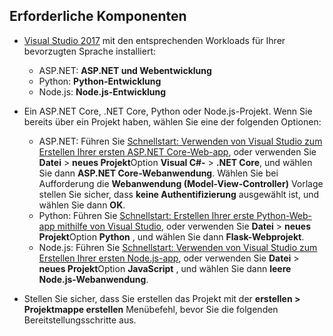 ## <a name="prerequisites"></a>Erforderliche Komponenten

* [Visual Studio 2017](https://visualstudio.microsoft.com/downloads/?utm_medium=microsoft&utm_source=docs.microsoft.com&utm_campaign=button+cta&utm_content=download+vs2017) mit den entsprechenden Workloads für Ihrer bevorzugten Sprache installiert:
  * ASP.NET: **ASP.NET und Webentwicklung**
  * Python: **Python-Entwicklung**
  * Node.js: **Node.js-Entwicklung**

* Ein ASP.NET Core, .NET Core, Python oder Node.js-Projekt. Wenn Sie bereits über ein Projekt haben, wählen Sie eine der folgenden Optionen:
  * ASP.NET: Führen Sie [Schnellstart: Verwenden von Visual Studio zum Erstellen Ihrer ersten ASP.NET Core-Web-app](../../ide/quickstart-aspnet-core.md), oder verwenden Sie **Datei** > **neues Projekt**Option  **Visual C#-** > **.NET Core**, und wählen Sie dann **ASP.NET Core-Webanwendung**. Wählen Sie bei Aufforderung die **Webanwendung (Model-View-Controller)** Vorlage stellen Sie sicher, dass **keine Authentifizierung** ausgewählt ist, und wählen Sie dann **OK**.
  * Python: Führen Sie [Schnellstart: Erstellen Ihrer erste Python-Web-app mithilfe von Visual Studio](../../ide/quickstart-python.md), oder verwenden Sie **Datei** > **neues Projekt**Option **Python** , und wählen Sie dann **Flask-Webprojekt**.
  * Node.js: Führen Sie [Schnellstart: Verwenden von Visual Studio zum Erstellen Ihrer ersten Node.js-app](../../ide/quickstart-nodejs.md), oder verwenden Sie **Datei** > **neues Projekt**Option **JavaScript** , und wählen Sie dann **leere Node.js-Webanwendung**.

* Stellen Sie sicher, dass Sie erstellen das Projekt mit der **erstellen > Projektmappe erstellen** Menübefehl, bevor Sie die folgenden Bereitstellungsschritte aus.